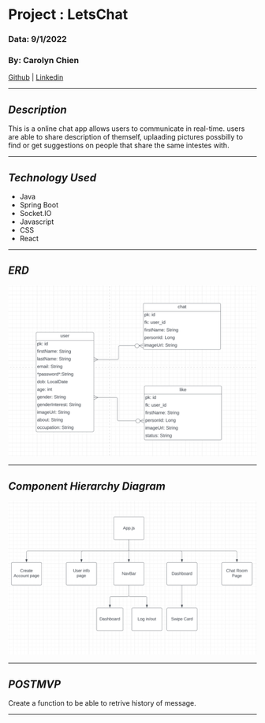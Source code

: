 # Project : LetsChat

### Data: 9/1/2022

### By: Carolyn Chien

[Github](https://github.com/Carolynchien) |
[Linkedin](https://www.linkedin.com/in/yin-ting-chien-6a14b8161/)

---

## _*Description*_

This is a online chat app allows users to communicate in real-time.
users are able to share description of themself, uplaading pictures
possbilly to find or get suggestions on people that share the same intestes with.

---

## _*Technology Used*_

- Java
- Spring Boot
- Socket.IO
- Javascript
- CSS
- React

---

## _*ERD*_

![Optional Text](./assets/ERD.png)

---

## _*Component Hierarchy Diagram*_

![Optional Text](./assets/ComponentHierarchyDiagram.png)

---

## _*POSTMVP*_

Create a function to be able to retrive history of message.

---
